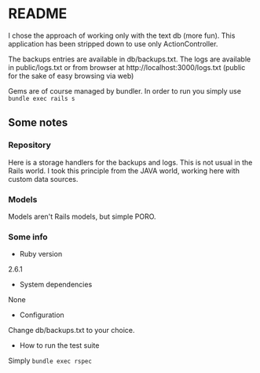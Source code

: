 # README

I chose the approach of working only with the text db (more fun).
This application has been stripped down to use only ActionController.

The backups entries are available in db/backups.txt.
The logs are available in public/logs.txt or from browser at http://localhost:3000/logs.txt (public for the sake of easy browsing via web) 

Gems are of course managed by bundler.
In order to run you simply use `bundle exec rails s`

## Some notes

### Repository

Here is a storage handlers for the backups and logs. This is not usual in the Rails world.
I took this principle from the JAVA world, working here with custom data sources.

### Models

Models aren't Rails models, but simple PORO.

### Some info

* Ruby version

2.6.1

* System dependencies

None

* Configuration

Change db/backups.txt to your choice.

* How to run the test suite

Simply `bundle exec rspec`
